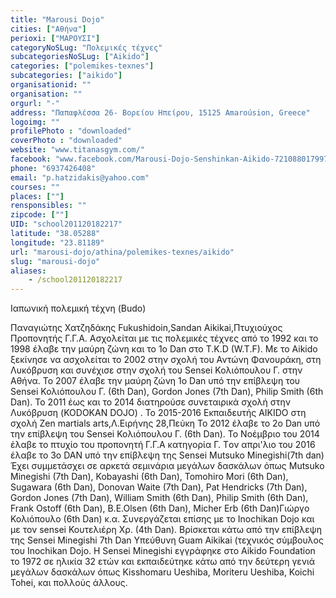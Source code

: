 ```yaml
---
title: "Marousi Dojo"
cities: ["Αθήνα"]
perioxi: ["ΜΑΡΟΥΣΙ"]
categoryNoSLug: "Πολεμικές τέχνες"
subcategoriesNoSLug: ["Aikido"]
categories: ["polemikes-texnes"]
subcategories: ["aikido"]
organisationid: ""
organisation: ""
orgurl: "-"
address: "Παπαφλέσσα 26- Βορείου Ηπείρου, 15125 Amaroúsion, Greece"
logoimg: ""
profilePhoto : "downloaded"
coverPhoto : "downloaded"
website: "www.titanasgym.com/"
facebook: "www.facebook.com/Marousi-Dojo-Senshinkan-Aikido-721088017997556/"
phone: "6937426408"
email: "p.hatzidakis@yahoo.com"
courses: ""
places: [""]
rensponsibles: ""
zipcode: [""]
UID: "school201120182217"
latitude: "38.05288"
longitude: "23.81189"
url: "marousi-dojo/athina/polemikes-texnes/aikido"
slug: "marousi-dojo"
aliases:
    - /school201120182217
---
```



Ιαπωνική πολεμική τέχνη (Budo)

Παναγιώτης Χατζηδάκης Fukushidoin,Sandan Aikikai,Πτυχιούχος Προπονητής Γ.Γ.Α. Ασχολείται με τις πολεμικές τέχνες από το 1992 και το 1998 έλαβε την μαύρη ζώνη και το 1ο Dan στο T.K.D (W.T.F). Με το Aikido ξεκίνησε να ασχολείται το 2002 στην σχολή του Αντώνη Φανουράκη, στη Λυκόβρυση και συνέχισε στην σχολή του Sensei Κολιόπουλου Γ. στην Αθήνα. Το 2007 έλαβε την μαύρη ζώνη 1o Dan υπό την επίβλεψη του Sensei Κολιόπουλου Γ. (6th Dan), Gordon Jones (7th Dan), Philip Smith (6th Dan). Το 2011 έως και το 2014 διατηρούσε συνεταιρικά σχολή στην Λυκόβρυση (KODOKAN DOJO) . Το 2015-2016 Εκπαιδευτής AIKIDO στη σχολή Zen martials arts,Λ.Ειρήνης 28,Πεύκη Το 2012 έλαβε το 2o Dan υπό την επίβλεψη του Sensei Κολιόπουλου Γ. (6th Dan). Το Νοέμβριο του 2014 έλαβε το πτυχίο του προπονητή Γ.Γ.Α κατηγορία Γ. Tον απρι&#39;λιο του 2016 έλαβε το 3ο DAN υπό την επίβλεψη της Sensei Mutsuko Minegishi(7th dan) Έχει συμμετάσχει σε αρκετά σεμινάρια μεγάλων δασκάλων όπως Mutsuko Minegishi (7th Dan), Kobayashi (6th Dan), Tomohiro Mori (6th Dan), Sugawara (6th Dan), Donovan Waite (7th Dan), Pat Hendricks (7th Dan), Gordon Jones (7th Dan), William Smith (6th Dan), Philip Smith (6th Dan), Frank Ostoff (6th Dan), B.E.Olsen (6th Dan), Micher Erb (6th Dan)Γιώργο Κολιόπουλο (6th Dan) κ.α. Συνεργάζεται επίσης με το Inochikan Dojo και με τον sensei Κουτελιέρη Χρ. (4th Dan). Βρίσκεται κάτω από την επίβλεψη της Sensei Minegishi 7th Dan Υπεύθυνη Guam Aikikai (τεχνικός σύμβουλος του Inochikan Dojo. Η Sensei Minegishi εγγράφηκε στο Aikido Foundation το 1972 σε ηλικία 32 ετών και εκπαιδεύτηκε κάτω από την δεύτερη γενιά μεγάλων δασκάλων όπως Kisshomaru Ueshiba, Moriteru Ueshiba, Koichi Tohei, και πολλούς άλλους.